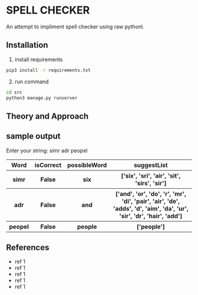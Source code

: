 # SPELL CHECKER
An attempt to impliment spell checker using raw python\

## Installation
1. install requirements
``` bash
pip3 install -r requirements.txt
```

2. run command
```bash
cd src
python3 manage.py runserver
```

## Theory and Approach


## sample output
Enter your string: simr adr peopel

<table>
    <tr>
        <th>Word</th><th>isCorrect</th><th>possibleWord</th><th>suggestList</th>
    </tr>
    <tr>
        <th>simr</th><th>False</th><th>six</th><th>['six', 'sri', 'air', 'sit', 'sirs', 'sir'] </th>
    </tr>
    <tr>
        <th>adr</th><th>False</th><th>and</th><th>['and', 'or', 'do', 'r', 'mr', 'di', 'pair', 'air', 'de', 'adds', 'd', 'aim', 'da', 'ur', 'sir', 'dr', 'hair', 'add']</th>
    </tr>
    <tr>
        <th>peopel</th><th>False</th><th>people</th><th>['people']</th>
    </tr>
</table>

## References
- ref 1
- ref 1
- ref 1
- ref 1
- ref 1
